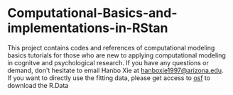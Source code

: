 # Computational-Basics-and-implementations-in-RStan
This project contains codes and references of computational modeling basics tutorials for those who are new to applying computational modeling in cognitve and psychological research. If you have any questions or demand, don't hesitate to email Hanbo Xie at hanboxie1997@arizona.edu.  
If you want to directly use the fitting data, please get access to [osf](https://osf.io/3hzjy/?view_only=e2775c84c1ca4da2b438f21db2f7d7eb) to download the R.Data
